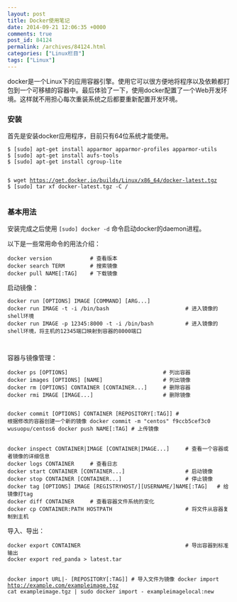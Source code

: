 ```yaml
---
layout: post
title: Docker使用笔记
date: 2014-09-21 12:06:35 +0000
comments: true
post_id: 84124
permalink: /archives/84124.html
categories: ["Linux栏目"]
tags: ["Linux"]
---
```


<p>docker是一个Linux下的应用容器引擎。使用它可以很方便地将程序以及依赖都打包到一个可移植的容器中。最后体验了一下，使用docker配置了一个Web开发环境。这样就不用担心每次重装系统之后都要重新配置开发环境。</p>
<h3>安装</h3>
<p>首先是安装docker应用程序，目前只有64位系统才能使用。</p>
<pre><code>$ [sudo] apt-get install apparmor apparmor-profiles apparmor-utils
$ [sudo] apt-get install aufs-tools
$ [sudo] apt-get install cgroup-lite

$ wget https://get.docker.io/builds/Linux/x86_64/docker-latest.tgz
$ [sudo] tar xf docker-latest.tgz -C /
</code></pre>
<h3>基本用法</h3>
<p>安装完成之后使用 <code>[sudo] docker -d</code> 命令启动docker的daemon进程。</p>
<p>以下是一些常用命令的用法介绍：</p>
<pre><code>docker version            # 查看版本
docker search TERM        # 搜索镜像
docker pull NAME[:TAG]    # 下载镜像
</code></pre>

<p>启动镜像：</p>
<pre><code>docker run [OPTIONS] IMAGE [COMMAND] [ARG...]
docker run IMAGE -t -i /bin/bash                        # 进入镜像的shell环境
docker run IMAGE -p 12345:8000 -t -i /bin/bash          # 进入镜像的shell环境，将主机的12345端口映射到容器的8000端口

</code></pre>

<p>容器与镜像管理：</p>
<pre><code>docker ps [OPTIONS]                              # 列出容器
docker images [OPTIONS] [NAME]                   # 列出镜像
docker rm [OPTIONS] CONTAINER [CONTAINER...]     # 删除容器
docker rmi IMAGE [IMAGE...]                      # 删除镜像

docker commit [OPTIONS] CONTAINER [REPOSITORY[:TAG]]    # 根据修改的容器创建一个新的镜像
docker commit -m &quot;centos&quot; f9ccb5cef3c0 wusuopu/centos6
docker push NAME[:TAG]                                  # 上传镜像
</code></pre>

<pre><code>docker inspect CONTAINER|IMAGE [CONTAINER|IMAGE...]     # 查看一个容器或者镜像的详细信息
docker logs CONTAINER     # 查看日志
docker start CONTAINER [CONTAINER...]                   # 启动镜像
docker stop CONTAINER [CONTAINER...]                    # 停止镜像
docker tag [OPTIONS] IMAGE [REGISTRYHOST/][USERNAME/]NAME[:TAG]   # 给镜像打tag
docker diff CONTAINER     # 查看容器文件系统的变化
docker cp CONTAINER:PATH HOSTPATH                       # 将文件从容器复制到主机
</code></pre>

<p>导入、导出：</p>
<pre><code>docker export CONTAINER                                 # 导出容器到标准输出
docker export red_panda &gt; latest.tar

docker import URL|- [REPOSITORY[:TAG]]                  # 导入文件为镜像
docker import http://example.com/exampleimage.tgz
cat exampleimage.tgz | sudo docker import - exampleimagelocal:new
</code></pre>
